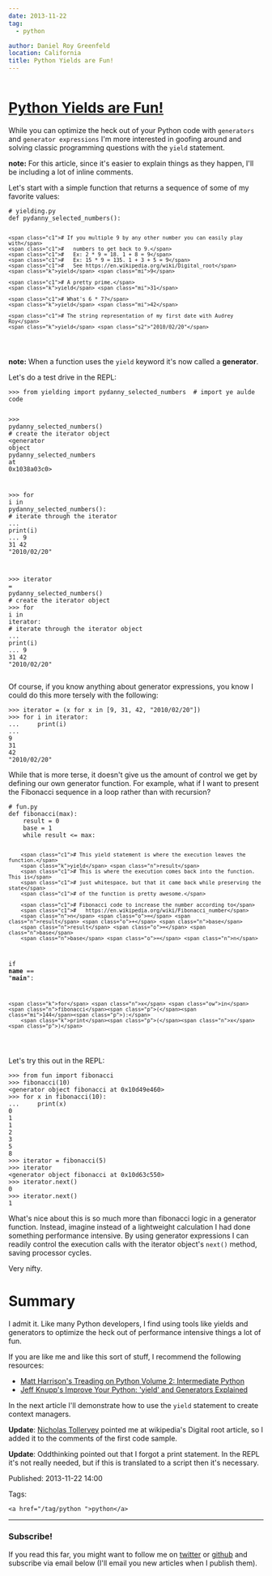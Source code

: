 ```yaml
---
date: 2013-11-22
tag:
  - python

author: Daniel Roy Greenfeld
location: California
title: Python Yields are Fun!
---
```


<div class="twelve wide column">
  <h1 class="ui block header">
    <div class="content">
      <a href="/python-yields-are-fun ">Python Yields are Fun!</a>
    </div>
  </h1>
  <p>
    While you can optimize the heck out of your Python code with
    <code>generators</code> and <code>generator expressions</code> I'm more
    interested in goofing around and solving classic programming questions with
    the <code>yield</code> statement.
  </p>
  <p>
    <strong>note:</strong> For this article, since it's easier to explain things
    as they happen, I'll be including a lot of inline comments.
  </p>
  <p>
    Let's start with a simple function that returns a sequence of some of my
    favorite values:
  </p>
  <div class="codehilite ui secondary segment">
    <pre><span></span><code><span class="c1"># yielding.py</span>
<span class="k">def</span> <span class="nf">pydanny_selected_numbers</span><span class="p">():</span>

    <span class="c1"># If you multiple 9 by any other number you can easily play with</span>
    <span class="c1">#   numbers to get back to 9.</span>
    <span class="c1">#   Ex: 2 * 9 = 18. 1 + 8 = 9</span>
    <span class="c1">#   Ex: 15 * 9 = 135. 1 + 3 + 5 = 9</span>
    <span class="c1">#   See https://en.wikipedia.org/wiki/Digital_root</span>
    <span class="k">yield</span> <span class="mi">9</span>

    <span class="c1"># A pretty prime.</span>
    <span class="k">yield</span> <span class="mi">31</span>

    <span class="c1"># What's 6 * 7?</span>
    <span class="k">yield</span> <span class="mi">42</span>

    <span class="c1"># The string representation of my first date with Audrey Roy</span>
    <span class="k">yield</span> <span class="s2">"2010/02/20"</span>

</code></pre>
  </div>

  <p>
    <strong>note:</strong> When a function uses the <code>yield</code> keyword
    it's now called a <strong>generator</strong>.
  </p>
  <p>Let's do a test drive in the REPL:</p>
  <div class="codehilite ui secondary segment">
    <pre><span></span><code><span class="o">&gt;&gt;&gt;</span> <span class="kn">from</span> <span class="nn">yielding</span> <span class="kn">import</span> <span class="n">pydanny_selected_numbers</span>  <span class="c1"># import ye aulde code</span>

<span class="o">&gt;&gt;&gt;</span> <span class="n">pydanny_selected_numbers</span><span class="p">()</span> <span class="c1"># create the iterator object</span>
<span class="o">&lt;</span><span class="n">generator</span> <span class="nb">object</span> <span class="n">pydanny_selected_numbers</span> <span class="n">at</span> <span class="mh">0x1038a03c0</span><span class="o">&gt;</span>

<span class="o">&gt;&gt;&gt;</span> <span class="k">for</span> <span class="n">i</span> <span class="ow">in</span> <span class="n">pydanny_selected_numbers</span><span class="p">():</span> <span class="c1"># iterate through the iterator</span>
<span class="o">...</span> <span class="k">print</span><span class="p">(</span><span class="n">i</span><span class="p">)</span>
<span class="o">...</span>
<span class="mi">9</span>
<span class="mi">31</span>
<span class="mi">42</span>
<span class="s2">"2010/02/20"</span>

<span class="o">&gt;&gt;&gt;</span> <span class="n">iterator</span> <span class="o">=</span> <span class="n">pydanny_selected_numbers</span><span class="p">()</span> <span class="c1"># create the iterator object</span>
<span class="o">&gt;&gt;&gt;</span> <span class="k">for</span> <span class="n">i</span> <span class="ow">in</span> <span class="n">iterator</span><span class="p">:</span> <span class="c1"># iterate through the iterator object</span>
<span class="o">...</span> <span class="k">print</span><span class="p">(</span><span class="n">i</span><span class="p">)</span>
<span class="o">...</span>
<span class="mi">9</span>
<span class="mi">31</span>
<span class="mi">42</span>
<span class="s2">"2010/02/20"</span>
</code></pre>
  </div>

  <p>
    Of course, if you know anything about generator expressions, you know I
    could do this more tersely with the following:
  </p>
  <div class="codehilite ui secondary segment">
    <pre><span></span><code><span class="o">&gt;&gt;&gt;</span> <span class="n">iterator</span> <span class="o">=</span> <span class="p">(</span><span class="n">x</span> <span class="k">for</span> <span class="n">x</span> <span class="ow">in</span> <span class="p">[</span><span class="mi">9</span><span class="p">,</span> <span class="mi">31</span><span class="p">,</span> <span class="mi">42</span><span class="p">,</span> <span class="s2">"2010/02/20"</span><span class="p">])</span> 
<span class="o">&gt;&gt;&gt;</span> <span class="k">for</span> <span class="n">i</span> <span class="ow">in</span> <span class="n">iterator</span><span class="p">:</span>
<span class="o">...</span>     <span class="k">print</span><span class="p">(</span><span class="n">i</span><span class="p">)</span>
<span class="o">...</span>
<span class="mi">9</span>
<span class="mi">31</span>
<span class="mi">42</span>
<span class="s2">"2010/02/20"</span>
</code></pre>
  </div>
  <p>
    While that is more terse, it doesn't give us the amount of control we get by
    defining our own generator function. For example, what if I want to present
    the Fibonacci sequence in a loop rather than with recursion?
  </p>
  <div class="codehilite ui secondary segment">
    <pre><span></span><code><span class="c1"># fun.py</span>
<span class="k">def</span> <span class="nf">fibonacci</span><span class="p">(</span><span class="nb">max</span><span class="p">):</span>
    <span class="n">result</span> <span class="o">=</span> <span class="mi">0</span>
    <span class="n">base</span> <span class="o">=</span> <span class="mi">1</span>
    <span class="k">while</span> <span class="n">result</span> <span class="o">&lt;=</span> <span class="nb">max</span><span class="p">:</span>

        <span class="c1"># This yield statement is where the execution leaves the function.</span>
        <span class="k">yield</span> <span class="n">result</span>
        <span class="c1"># This is where the execution comes back into the function. This is</span>
        <span class="c1"># just whitespace, but that it came back while preserving the state</span>
        <span class="c1"># of the function is pretty awesome.</span>

        <span class="c1"># Fibonacci code to increase the number according to</span>
        <span class="c1">#   https://en.wikipedia.org/wiki/Fibonacci_number</span>
        <span class="n">n</span> <span class="o">=</span> <span class="n">result</span> <span class="o">+</span> <span class="n">base</span>
        <span class="n">result</span> <span class="o">=</span> <span class="n">base</span>
        <span class="n">base</span> <span class="o">=</span> <span class="n">n</span>

<span class="k">if</span> <span class="vm">**name**</span> <span class="o">==</span> <span class="s2">"**main**"</span><span class="p">:</span>

    <span class="k">for</span> <span class="n">x</span> <span class="ow">in</span> <span class="n">fibonacci</span><span class="p">(</span><span class="mi">144</span><span class="p">):</span>
        <span class="k">print</span><span class="p">(</span><span class="n">x</span><span class="p">)</span>

</code></pre>
  </div>

  <p>Let's try this out in the REPL:</p>
  <div class="codehilite ui secondary segment">
    <pre><span></span><code><span class="o">&gt;&gt;&gt;</span> <span class="kn">from</span> <span class="nn">fun</span> <span class="kn">import</span> <span class="n">fibonacci</span>
<span class="o">&gt;&gt;&gt;</span> <span class="n">fibonacci</span><span class="p">(</span><span class="mi">10</span><span class="p">)</span>
<span class="o">&lt;</span><span class="n">generator</span> <span class="nb">object</span> <span class="n">fibonacci</span> <span class="n">at</span> <span class="mh">0x10d49e460</span><span class="o">&gt;</span>
<span class="o">&gt;&gt;&gt;</span> <span class="k">for</span> <span class="n">x</span> <span class="ow">in</span> <span class="n">fibonacci</span><span class="p">(</span><span class="mi">10</span><span class="p">):</span>
<span class="o">...</span>     <span class="k">print</span><span class="p">(</span><span class="n">x</span><span class="p">)</span>
<span class="mi">0</span>
<span class="mi">1</span>
<span class="mi">1</span>
<span class="mi">2</span>
<span class="mi">3</span>
<span class="mi">5</span>
<span class="mi">8</span>
<span class="o">&gt;&gt;&gt;</span> <span class="n">iterator</span> <span class="o">=</span> <span class="n">fibonacci</span><span class="p">(</span><span class="mi">5</span><span class="p">)</span>
<span class="o">&gt;&gt;&gt;</span> <span class="n">iterator</span>
<span class="o">&lt;</span><span class="n">generator</span> <span class="nb">object</span> <span class="n">fibonacci</span> <span class="n">at</span> <span class="mh">0x10d63c550</span><span class="o">&gt;</span>
<span class="o">&gt;&gt;&gt;</span> <span class="n">iterator</span><span class="o">.</span><span class="n">next</span><span class="p">()</span>
<span class="mi">0</span>
<span class="o">&gt;&gt;&gt;</span> <span class="n">iterator</span><span class="o">.</span><span class="n">next</span><span class="p">()</span>
<span class="mi">1</span>
</code></pre>
  </div>
  <p>
    What's nice about this is so much more than fibonacci logic in a generator
    function. Instead, imagine instead of a lightweight calculation I had done
    something performance intensive. By using generator expressions I can
    readily control the execution calls with the iterator object's
    <code>next()</code> method, saving processor cycles.
  </p>
  <p>Very nifty.</p>
  <h1 id="summary">Summary</h1>
  <p>
    I admit it. Like many Python developers, I find using tools like yields and
    generators to optimize the heck out of performance intensive things a lot of
    fun.
  </p>
  <p>
    If you are like me and like this sort of stuff, I recommend the following
    resources:
  </p>
  <ul>
    <li>
      <a
        href="http://www.amazon.com/Treading-Python-Volume-Intermediate/dp/149055095X/ref=tmm_pap_title_0?tag=mlinar-20"
        target="_blank"
        >Matt Harrison's Treading on Python Volume 2: Intermediate Python</a
      >
    </li>
    <li>
      <a
        href="http://www.jeffknupp.com/blog/2013/04/07/improve-your-python-yield-and-generators-explained/"
        target="_blank"
        >Jeff Knupp's Improve Your Python: 'yield' and Generators Explained</a
      >
    </li>
  </ul>
  <p>
    In the next article I'll demonstrate how to use the
    <code>yield</code> statement to create context managers.
  </p>
  <p>
    <strong>Update</strong>:
    <a href="https://twitter.com/ntoll" target="_blank">Nicholas Tollervey</a>
    pointed me at wikipedia's Digital root article, so I added it to the
    comments of the first code sample.
  </p>
  <p>
    <strong>Update</strong>: Oddthinking pointed out that I forgot a print
    statement. In the REPL it's not really needed, but if this is translated to
    a script then it's necessary.
  </p>
  <p>Published: 2013-11-22 14:00</p>
  <p>
    Tags:

    <a href="/tag/python ">python</a>
  </p>
  <hr />
  <h3 class="ui header">Subscribe!</h3>
  <p>
    If you read this far, you might want to follow me on
    <a href="https://twitter.com/pydanny">twitter</a> or
    <a href="https://github.com/pydanny">github</a> and subscribe via email
    below (I'll email you new articles when I publish them).
  </p>
   
</div>
